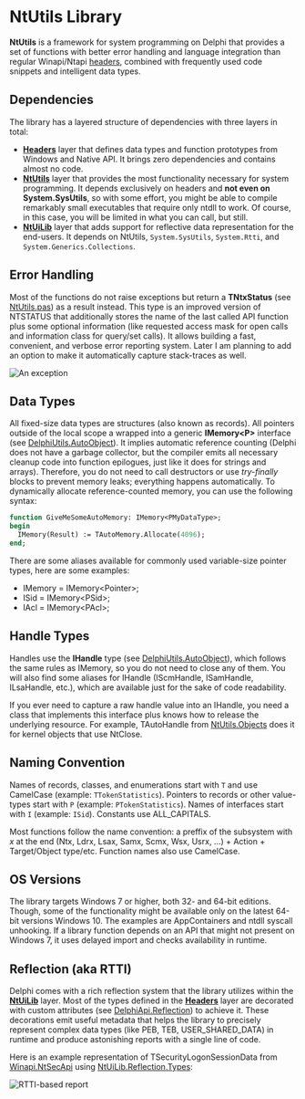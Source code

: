 # NtUtils Library

**NtUtils** is a framework for system programming on Delphi that provides a set of functions with better error handling and language integration than regular Winapi/Ntapi [headers](./Headers/Readme.md), combined with frequently used code snippets and intelligent data types.

## Dependencies

The library has a layered structure of dependencies with three layers in total:
 - [**Headers**](./Headers/Readme.md) layer that defines data types and function prototypes from Windows and Native API. It brings zero dependencies and contains almost no code.
 - [**NtUtils**]() layer that provides the most functionality necessary for system programming. It depends exclusively on headers and **not even on System.SysUtils**, so with some effort, you might be able to compile remarkably small executables that require only ntdll to work. Of course, in this case, you will be limited in what you can call, but still.
 - [**NtUiLib**](./NtUiLib) layer that adds support for reflective data representation for the end-users. It depends on NtUtils, `System.SysUtils`, `System.Rtti`, and `System.Generics.Collections`.

## Error Handling

Most of the functions do not raise exceptions but return a **TNtxStatus** (see [NtUtils.pas](./NtUtils.pas)) as a result instead. This type is an improved version of NTSTATUS that additionally stores the name of the last called API function plus some optional information (like requested access mask for open calls and information class for query/set calls). It allows building a fast, convenient, and verbose error reporting system. Later I am planning to add an option to make it automatically capture stack-traces as well.

![An exception](https://user-images.githubusercontent.com/30962924/110462614-345d9300-80d1-11eb-9d97-df8b0ea12d1c.png)

## Data Types

All fixed-size data types are structures (also known as records). All pointers outside of the local scope a wrapped into a generic **IMemory\<P\>** interface (see [DelphiUtils.AutoObject](./DelphiUtils.AutoObject.pas)). It implies automatic reference counting (Delphi does not have a garbage collector, but the compiler emits all necessary cleanup code into function epilogues, just like it does for strings and arrays). Therefore, you do not need to call destructors or use *try-finally* blocks to prevent memory leaks; everything happens automatically. To dynamically allocate reference-counted memory, you can use the following syntax:

```pascal
function GiveMeSomeAutoMemory: IMemory<PMyDataType>;
begin
  IMemory(Result) := TAutoMemory.Allocate(4096);
end;
```

There are some aliases available for commonly used variable-size pointer types, here are some examples:
 - IMemory = IMemory\<Pointer\>;
 - ISid = IMemory\<PSid\>;
 - IAcl = IMemory\<PAcl\>;

## Handle Types

Handles use the **IHandle** type (see [DelphiUtils.AutoObject](./DelphiUtils.AutoObject.pas)), which follows the same rules as IMemory, so you do not need to close any of them. You will also find some aliases for IHandle (IScmHandle, ISamHandle, ILsaHandle, etc.), which are available just for the sake of code readability.

If you ever need to capture a raw handle value into an IHandle, you need a class that implements this interface plus knows how to release the underlying resource. For example, TAutoHandle from [NtUtils.Objects](./NtUtils.Objects.pas) does it for kernel objects that use NtClose.

## Naming Convention

Names of records, classes, and enumerations start with `T` and use CamelCase (example: `TTokenStatistics`). Pointers to records or other value-types start with `P` (example: `PTokenStatistics`). Names of interfaces start with `I` (example: `ISid`). Constants use ALL_CAPITALS.

Most functions follow the name convention: a preffix of the subsystem with _x_ at the end (Ntx, Ldrx, Lsax, Samx, Scmx, Wsx, Usrx, ...) + Action + Target/Object type/etc. Function names also use CamelCase.

## OS Versions

The library targets Windows 7 or higher, both 32- and 64-bit editions. Though, some of the functionality might be available only on the latest 64-bit versions Windows 10. The examples are AppContainers and ntdll syscall unhooking. If a library function depends on an API that might not present on Windows 7, it uses delayed import and checks availability in runtime.

## Reflection (aka RTTI)

Delphi comes with a rich reflection system that the library utilizes within the [**NtUiLib**](./NtUiLib) layer. Most of the types defined in the [**Headers**](./Headers/Readme.md) layer are decorated with custom attributes (see [DelphiApi.Reflection](./Headers/DelphiApi.Reflection.pas))  to achieve it. These decorations emit useful metadata that helps the library to precisely represent complex data types (like PEB, TEB, USER_SHARED_DATA) in runtime and produce astonishing reports with a single line of code.

Here is an example representation of TSecurityLogonSessionData from [Winapi.NtSecApi](./Headers/Winapi.NtSecApi.pas) using [NtUiLib.Reflection.Types](./NtUiLib/NtUiLib.Reflection.Types.pas):

![RTTI-based report](https://user-images.githubusercontent.com/30962924/91781072-b12b2400-ebf9-11ea-923d-89d3b7c305dc.png)


